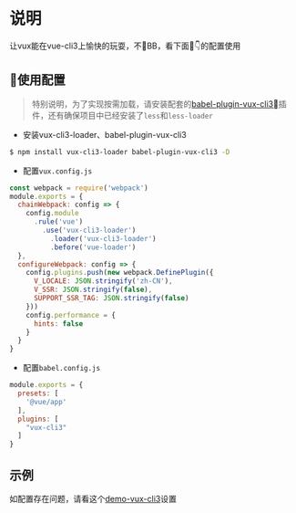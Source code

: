 # 说明

让vux能在vue-cli3上愉快的玩耍，不BB，看下面👇的配置使用

## 使用配置

> 特别说明，为了实现按需加载，请安装配套的[babel-plugin-vux-cli3](https://github.com/AresBug/babel-plugin-vux-cli3)插件，还有确保项目中已经安装了`less`和`less-loader`

- 安装vux-cli3-loader、babel-plugin-vux-cli3

``` bash
$ npm install vux-cli3-loader babel-plugin-vux-cli3 -D
```

- 配置`vux.config.js`

```js
const webpack = require('webpack')
module.exports = {
  chainWebpack: config => {
    config.module
      .rule('vue')
        .use('vux-cli3-loader')
          .loader('vux-cli3-loader')
          .before('vue-loader')
  },
  configureWebpack: config => {
    config.plugins.push(new webpack.DefinePlugin({
      V_LOCALE: JSON.stringify('zh-CN'),
      V_SSR: JSON.stringify(false),
      SUPPORT_SSR_TAG: JSON.stringify(false)
    }))
    config.performance = {
      hints: false
    }
  }
}
```

- 配置`babel.config.js`

```js
module.exports = {
  presets: [
    '@vue/app'
  ],
  plugins: [
    "vux-cli3"
  ]
}
```

## 示例

如配置存在问题，请看这个[demo-vux-cli3](https://github.com/AresBug/demo-vux-cli3)设置
